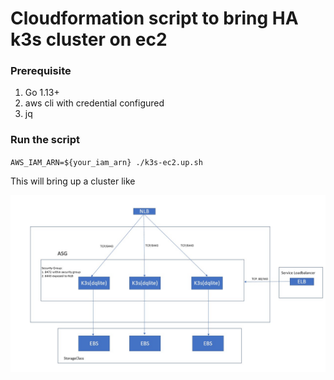 # Cloudformation script to bring HA k3s cluster on ec2


### Prerequisite

1. Go 1.13+
2. aws cli with credential configured
3. jq


### Run the script

`AWS_IAM_ARN=${your_iam_arn} ./k3s-ec2.up.sh`

This will bring up a cluster like 

![](./architecture.jpg)